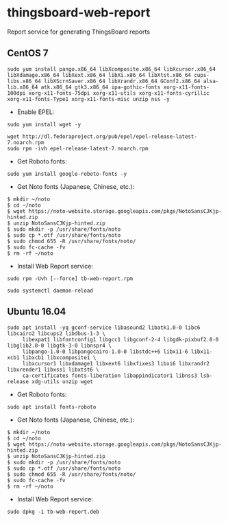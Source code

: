 # thingsboard-web-report
Report service for generating ThingsBoard reports

## CentOS 7

```
sudo yum install pango.x86_64 libXcomposite.x86_64 libXcursor.x86_64 libXdamage.x86_64 libXext.x86_64 libXi.x86_64 libXtst.x86_64 cups-libs.x86_64 libXScrnSaver.x86_64 libXrandr.x86_64 GConf2.x86_64 alsa-lib.x86_64 atk.x86_64 gtk3.x86_64 ipa-gothic-fonts xorg-x11-fonts-100dpi xorg-x11-fonts-75dpi xorg-x11-utils xorg-x11-fonts-cyrillic xorg-x11-fonts-Type1 xorg-x11-fonts-misc unzip nss -y
```
- Enable EPEL:

```
sudo yum install wget -y
```
```
wget http://dl.fedoraproject.org/pub/epel/epel-release-latest-7.noarch.rpm
sudo rpm -ivh epel-release-latest-7.noarch.rpm
```

- Get Roboto fonts:

```
sudo yum install google-roboto-fonts -y
```

- Get Noto fonts (Japanese, Chinese, etc.):

```
$ mkdir ~/noto
$ cd ~/noto
$ wget https://noto-website.storage.googleapis.com/pkgs/NotoSansCJKjp-hinted.zip
$ unzip NotoSansCJKjp-hinted.zip
$ sudo mkdir -p /usr/share/fonts/noto
$ sudo cp *.otf /usr/share/fonts/noto
$ sudo chmod 655 -R /usr/share/fonts/noto/
$ sudo fc-cache -fv
$ rm -rf ~/noto
```

- Install Web Report service:

```
sudo rpm -Uvh [--force] tb-web-report.rpm
```
```
sudo systemctl daemon-reload
```

## Ubuntu 16.04

```
sudo apt install -yq gconf-service libasound2 libatk1.0-0 libc6 libcairo2 libcups2 libdbus-1-3 \
     libexpat1 libfontconfig1 libgcc1 libgconf-2-4 libgdk-pixbuf2.0-0 libglib2.0-0 libgtk-3-0 libnspr4 \
     libpango-1.0-0 libpangocairo-1.0-0 libstdc++6 libx11-6 libx11-xcb1 libxcb1 libxcomposite1 \
     libxcursor1 libxdamage1 libxext6 libxfixes3 libxi6 libxrandr2 libxrender1 libxss1 libxtst6 \
     ca-certificates fonts-liberation libappindicator1 libnss3 lsb-release xdg-utils unzip wget
```

- Get Roboto fonts:

```
sudo apt install fonts-roboto
```

- Get Noto fonts (Japanese, Chinese, etc.):

```
$ mkdir ~/noto
$ cd ~/noto
$ wget https://noto-website.storage.googleapis.com/pkgs/NotoSansCJKjp-hinted.zip
$ unzip NotoSansCJKjp-hinted.zip
$ sudo mkdir -p /usr/share/fonts/noto
$ sudo cp *.otf /usr/share/fonts/noto
$ sudo chmod 655 -R /usr/share/fonts/noto/
$ sudo fc-cache -fv
$ rm -rf ~/noto
```

- Install Web Report service:

```
sudo dpkg -i tb-web-report.deb
```
